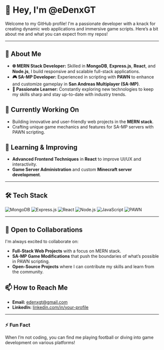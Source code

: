 # 👋 Hey, I'm @eDenxGT

Welcome to my GitHub profile! I'm a passionate developer with a knack for creating dynamic web applications and immersive game scripts. Here’s a bit about me and what you can expect from my repos!

---

## 🚀 About Me

- **🌐 MERN Stack Developer:** Skilled in **MongoDB**, **Express.js**, **React**, and **Node.js**, I build responsive and scalable full-stack applications.
- **🎮 SA-MP Developer:** Experienced in scripting with **PAWN** to enhance and customize gameplay in **San Andreas Multiplayer (SA-MP)**.
- **📂 Passionate Learner:** Constantly exploring new technologies to keep my skills sharp and stay up-to-date with industry trends.

## 👀 Currently Working On
- Building innovative and user-friendly web projects in the **MERN stack**.
- Crafting unique game mechanics and features for SA-MP servers with PAWN scripting.

## 🌱 Learning & Improving
- **Advanced Frontend Techniques** in **React** to improve UI/UX and interactivity.
- **Game Server Administration** and custom **Minecraft server development**.

---

## 🛠 Tech Stack
![MongoDB](https://img.shields.io/badge/MongoDB-4EA94B?style=for-the-badge&logo=mongodb&logoColor=white)
![Express.js](https://img.shields.io/badge/Express.js-404D59?style=for-the-badge)
![React](https://img.shields.io/badge/React-20232A?style=for-the-badge&logo=react&logoColor=61DAFB)
![Node.js](https://img.shields.io/badge/Node.js-43853D?style=for-the-badge&logo=node-dot-js&logoColor=white)
![JavaScript](https://img.shields.io/badge/JavaScript-323330?style=for-the-badge&logo=javascript&logoColor=F7DF1E)
![PAWN](https://img.shields.io/badge/PAWN-orange?style=for-the-badge&logo=PAWN&logoColor=white)

---

## 🤝 Open to Collaborations
I'm always excited to collaborate on:
- **Full-Stack Web Projects** with a focus on MERN stack.
- **SA-MP Game Modifications** that push the boundaries of what’s possible in PAWN scripting.
- **Open-Source Projects** where I can contribute my skills and learn from the community.

## 📫 How to Reach Me
- **Email:** [edenxgt@gmail.com](mailto:edenxgt@gmail.com)
- **LinkedIn:** [linkedin.com/in/your-profile]([https://linkedin.com/in/your-profile](https://www.linkedin.com/in/mohammed-aadil-mk-37bbba2b1/))

---

### ⚡ Fun Fact
When I’m not coding, you can find me playing football or diving into game development on various platforms!

<!---
eDenxGT/eDenxGT is a ✨ special ✨ repository because its `README.md` (this file) appears on your GitHub profile.
You can click the Preview link to take a look at your changes.
--->
